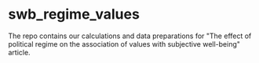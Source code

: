 # swb_regime_values
The repo contains our calculations and data preparations for "The effect of political regime on the association of values with subjective well-being" article.
